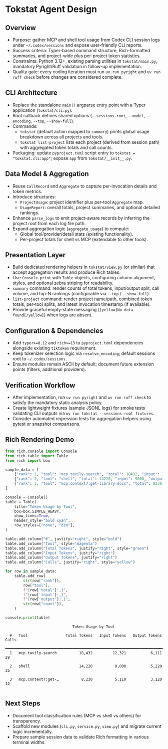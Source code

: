 # Tokstat Agent Design

## Overview
- Purpose: gather MCP and shell tool usage from Codex CLI session logs under `~/.codex/sessions` and expose user-friendly CLI reports.
- Success criteria: Typer-based command structure, Rich-formatted summaries, and project-wide plus per-project token statistics.
- Constraints: Python 3.12+, existing parsing utilities in `tokstat/main.py`, mandatory Pyright/Ruff validation in follow-up implementation.
- Quality gate: every coding iteration must run `uv run pyright` and `uv run ruff check` before changes are considered complete.

## CLI Architecture
- Replace the standalone `main()` argparse entry point with a Typer application (`tokstat/cli.py`).
- Root callback defines shared options (`--sessions-root`, `--model`, `--encoding`, `--top`, `--show-full`).
- Commands:
  - `tokstat` (default action mapped to `summary`) prints global usage breakdown across all projects and tools.
  - `tokstat list-project` lists each project (derived from session path) with aggregated token totals and call counts.
- Packaging: update `pyproject.toml` script entry to `tokstat = "tokstat.cli:app"`; expose `app` from `tokstat/__init__.py`.

## Data Model & Aggregation
- Reuse `CallRecord` and `Aggregate` to capture per-invocation details and token metrics.
- Introduce structures:
  - `ProjectUsage`: project identifier plus per-tool `Aggregate` map.
  - `UsageReport`: overall totals, project summaries, and optional detailed rankings.
- Enhance `parse_logs` to emit project-aware records by inferring the project root from each log file path.
- Expand aggregation logic (`aggregate_usage`) to compute:
  - Global tool/provider/detail stats (existing functionality).
  - Per-project totals for shell vs MCP (extendable to other tools).

## Presentation Layer
- Build dedicated rendering helpers in `tokstat/view.py` (or similar) that accept aggregation results and produce Rich tables.
- Use `Console.print` with `Table` objects, configuring column alignment, styles, and optional zebra striping for readability.
- `summary` command: render counts of total tokens, input/output split, call volume, and top-N rankings (configurable via `--top` / `--show-full`).
- `list-project` command: render project name/path, combined token totals, per-tool splits, and latest invocation timestamp (if available).
- Provide graceful empty-state messaging (`[yellow]No data found[/yellow]`) when logs are absent.

## Configuration & Dependencies
- Add `typer>=0.12` and `rich>=13` to `pyproject.toml` dependencies alongside existing `tiktoken` requirement.
- Keep tokenizer selection logic via `resolve_encoding`; default sessions root to `~/.codex/sessions`.
- Ensure modules remain ASCII by default; document future extension points (filters, additional providers).

## Verification Workflow
- After implementation, run `uv run pyright` and `uv run ruff check` to satisfy the mandatory static analysis policy.
- Create lightweight fixtures (sample JSONL logs) for smoke tests validating CLI outputs via `uv run tokstat --sessions-root fixtures`.
- Consider automated regression tests for aggregation helpers using pytest or snapshot comparisons.

## Rich Rendering Demo
```python
from rich.console import Console
from rich.table import Table
from rich import box

sample_data = [
    {"rank": 1, "tool": "mcp.tavily-search", "total": 18432, "input": 12321, "output": 6111, "count": 28},
    {"rank": 2, "tool": "shell", "total": 14220, "input": 9000, "output": 5220, "count": 35},
    {"rank": 3, "tool": "mcp.context7:get-library-docs", "total": 8230, "input": 5110, "output": 3120, "count": 12},
]

console = Console()
table = Table(
    title="Token Usage by Tool",
    box=box.SIMPLE_HEAVY,
    show_lines=True,
    header_style="bold cyan",
    row_styles=["none", "dim"],
)

table.add_column("#", justify="right", style="bold")
table.add_column("Tool", style="magenta")
table.add_column("Total Tokens", justify="right", style="green")
table.add_column("Input Tokens", justify="right")
table.add_column("Output Tokens", justify="right")
table.add_column("Calls", justify="right", style="yellow")

for row in sample_data:
    table.add_row(
        str(row["rank"]),
        row["tool"],
        f"{row['total']:,}",
        f"{row['input']:,}",
        f"{row['output']:,}",
        str(row["count"]),
    )

console.print(table)
```

```
                              Token Usage by Tool                               
                                                                                
  #   Tool                 Total Tokens   Input Tokens   Output Tokens   Calls  
 ━━━━━━━━━━━━━━━━━━━━━━━━━━━━━━━━━━━━━━━━━━━━━━━━━━━━━━━━━━━━━━━━━━━━━━━━━━━━━━ 
  1   mcp.tavily-search          18,432         12,321           6,111      28  
                                                                                
  2   shell                      14,220          9,000           5,220      35  
                                                                                
  3   mcp.context7:get-…          8,230          5,110           3,120      12  
                                                                                
```

## Next Steps
- Document tool classification rules (MCP vs shell vs others) for transparency.
- Scaffold new modules (`cli.py`, `service.py`, `view.py`) and migrate current logic incrementally.
- Prepare sample session data to validate Rich formatting in various terminal widths.
